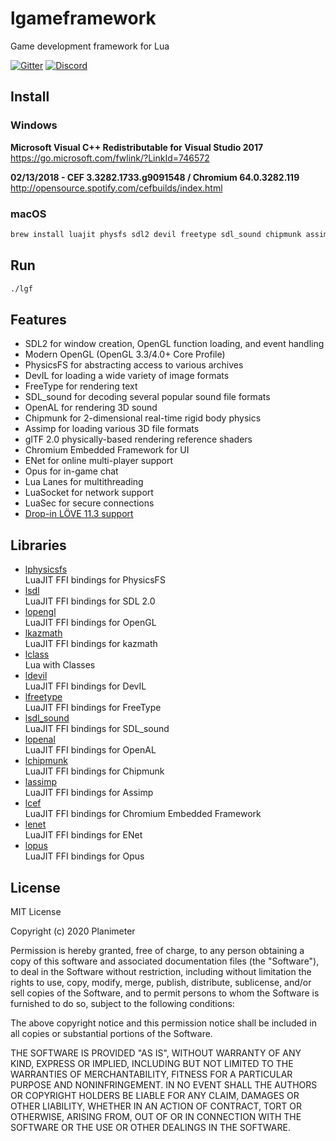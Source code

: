 # lgameframework
Game development framework for Lua

[![Gitter](https://img.shields.io/gitter/room/nwjs/nw.js.svg)](https://gitter.im/Planimeter/lgameframework?utm_source=badge&utm_medium=badge&utm_campaign=pr-badge&utm_content=badge)
[![Discord](https://img.shields.io/badge/chat-on%20discord-brightgreen.svg)](https://discord.gg/aR3X8Vz?utm_source=badge&utm_medium=badge&utm_campaign=pr-badge&utm_content=badge)

## Install
### Windows
**Microsoft Visual C++ Redistributable for Visual Studio 2017**  
https://go.microsoft.com/fwlink/?LinkId=746572

**02/13/2018 - CEF 3.3282.1733.g9091548 / Chromium 64.0.3282.119**  
http://opensource.spotify.com/cefbuilds/index.html

### macOS
```bash
brew install luajit physfs sdl2 devil freetype sdl_sound chipmunk assimp enet opus
```

## Run
```bash
./lgf
```

## Features
* SDL2 for window creation, OpenGL function loading, and event handling
* Modern OpenGL (OpenGL 3.3/4.0+ Core Profile)
* PhysicsFS for abstracting access to various archives
* DevIL for loading a wide variety of image formats
* FreeType for rendering text
* SDL_sound for decoding several popular sound file formats
* OpenAL for rendering 3D sound
* Chipmunk for 2-dimensional real-time rigid body physics
* Assimp for loading various 3D file formats
* glTF 2.0 physically-based rendering reference shaders
* Chromium Embedded Framework for UI
* ENet for online multi-player support
* Opus for in-game chat
* Lua Lanes for multithreading
* LuaSocket for network support
* LuaSec for secure connections
* [Drop-in LÖVE 11.3 support](https://github.com/Planimeter/lgf/blob/master/lua/framework/love.lua)

## Libraries
* [lphysicsfs](https://github.com/Planimeter/lphysicsfs)  
LuaJIT FFI bindings for PhysicsFS
* [lsdl](https://github.com/Planimeter/lsdl)  
LuaJIT FFI bindings for SDL 2.0
* [lopengl](https://github.com/Planimeter/lopengl)  
LuaJIT FFI bindings for OpenGL
* [lkazmath](https://github.com/Planimeter/lkazmath)  
LuaJIT FFI bindings for kazmath
* [lclass](https://github.com/andrewmcwatters/lclass)  
Lua with Classes
* [ldevil](https://github.com/Planimeter/ldevil)  
LuaJIT FFI bindings for DevIL
* [lfreetype](https://github.com/Planimeter/lfreetype)  
LuaJIT FFI bindings for FreeType
* [lsdl_sound](https://github.com/Planimeter/lsdl_sound)  
LuaJIT FFI bindings for SDL_sound
* [lopenal](https://github.com/Planimeter/lopenal)  
LuaJIT FFI bindings for OpenAL
* [lchipmunk](https://github.com/Planimeter/lchipmunk)  
LuaJIT FFI bindings for Chipmunk
* [lassimp](https://github.com/Planimeter/lassimp)  
LuaJIT FFI bindings for Assimp
* [lcef](https://github.com/Planimeter/lcef)  
LuaJIT FFI bindings for Chromium Embedded Framework
* [lenet](https://github.com/Planimeter/lenet)  
LuaJIT FFI bindings for ENet
* [lopus](https://github.com/Planimeter/lopus)  
LuaJIT FFI bindings for Opus

## License
MIT License

Copyright (c) 2020 Planimeter

Permission is hereby granted, free of charge, to any person obtaining a copy
of this software and associated documentation files (the "Software"), to deal
in the Software without restriction, including without limitation the rights
to use, copy, modify, merge, publish, distribute, sublicense, and/or sell
copies of the Software, and to permit persons to whom the Software is
furnished to do so, subject to the following conditions:

The above copyright notice and this permission notice shall be included in all
copies or substantial portions of the Software.

THE SOFTWARE IS PROVIDED "AS IS", WITHOUT WARRANTY OF ANY KIND, EXPRESS OR
IMPLIED, INCLUDING BUT NOT LIMITED TO THE WARRANTIES OF MERCHANTABILITY,
FITNESS FOR A PARTICULAR PURPOSE AND NONINFRINGEMENT. IN NO EVENT SHALL THE
AUTHORS OR COPYRIGHT HOLDERS BE LIABLE FOR ANY CLAIM, DAMAGES OR OTHER
LIABILITY, WHETHER IN AN ACTION OF CONTRACT, TORT OR OTHERWISE, ARISING FROM,
OUT OF OR IN CONNECTION WITH THE SOFTWARE OR THE USE OR OTHER DEALINGS IN THE
SOFTWARE.
